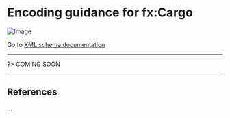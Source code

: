 # Encoding guidance for fx:Cargo

![Image](https://www.fixm.aero/releases/FIXM-4.3.0/doc/logical_model_documentation/EARoot/EA1/EA2/EA4/EA1/EA285.png)

Go to [XML schema documentation](https://www.fixm.aero/releases/FIXM-4.3.0/doc/schema_documentation/Fixm_DangerousGoodsType.html)

---

?> COMING SOON

---

## References

...
